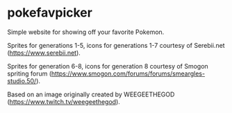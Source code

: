 # pokefavpicker
Simple website for showing off your favorite Pokemon.

Sprites for generations 1-5, icons for generations 1-7 courtesy of Serebii.net (https://www.serebii.net).

Sprites for generation 6-8, icons for generation 8 courtesy of Smogon spriting forum (https://www.smogon.com/forums/forums/smeargles-studio.50/).

Based on an image originally created by WEEGEETHEGOD (https://www.twitch.tv/weegeethegod).
